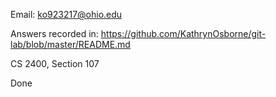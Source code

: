 Email: ko923217@ohio.edu

Answers recorded in: https://github.com/KathrynOsborne/git-lab/blob/master/README.md

CS 2400, Section 107

Done
